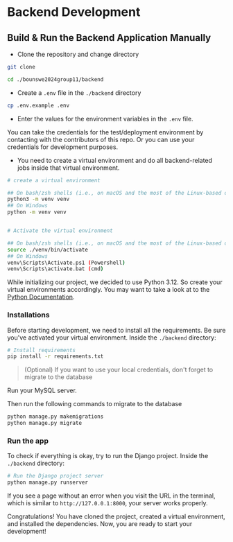 # Backend Development

## Build & Run the Backend Application Manually


- Clone the repository and change directory

```bash
git clone

cd ./bounswe2024group11/backend
```

- Create a `.env` file in the `./backend` directory

```bash
cp .env.example .env
```

- Enter the values for the environment variables in the `.env` file.

You can take the credentials for the test/deployment environment by contacting with the contributors of this repo.
Or you can use your credentials for development purposes.


- You need to create a virtual environment and do all backend-related jobs inside that virtual environment.

```bash
# create a virtual environment

## On bash/zsh shells (i.e., on macOS and the most of the Linux-based distros)
python3 -m venv venv
## On Windows
python -m venv venv


# Activate the virtual environment

## On bash/zsh shells (i.e., on macOS and the most of the Linux-based distros)
source ./venv/bin/activate
## On Windows
venv\Scripts\Activate.ps1 (Powershell)
venv\Scripts\activate.bat (cmd)
```

While initializing our project, we decided to use Python 3.12. So create your virtual environments accordingly.
You may want to take a look at to the [Python Documentation](https://docs.python.org/3/library/venv.html).

### Installations

Before starting development, we need to install all the requirements. Be sure you've activated your virtual environment. Inside the `./backend` directory:

```bash
# Install requirements
pip install -r requirements.txt
```

> (Optional) If you want to use your local credentials, don't forget to migrate to the database

Run your MySQL server.

Then run the following commands to migrate to the database

```bash
python manage.py makemigrations
python manage.py migrate
```

### Run the app

To check if everything is okay, try to run the Django project. Inside the `./backend` directory:

```bash
# Run the Django project server
python manage.py runserver
```

If you see a page without an error when you visit the URL in the terminal, which is similar to `http://127.0.0.1:8000`, your server works properly.

Congratulations! You have cloned the project, created a virtual environment, and installed the dependencies. Now, you are ready to start your development!